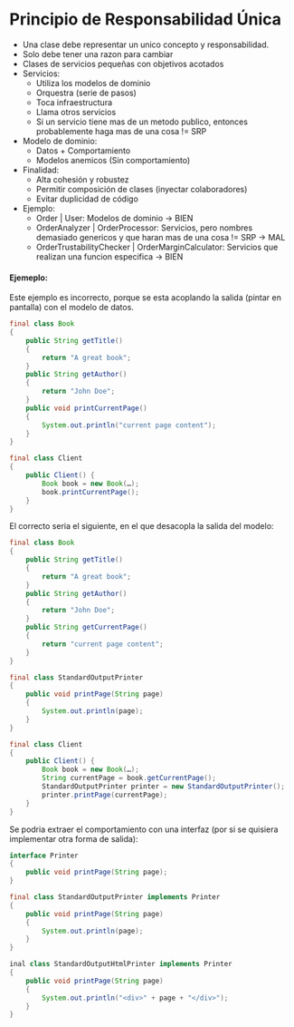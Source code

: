 # Principio de Responsabilidad Única
* Una clase debe representar un unico concepto y responsabilidad.
* Solo debe tener una razon para cambiar
* Clases de servicios pequeñas con objetivos acotados
* Servicios:
  * Utiliza los modelos de dominio
  * Orquestra (serie de pasos)
  * Toca infraestructura
  * Llama otros servicios
  * Si un servicio tiene mas de un metodo publico, entonces probablemente haga mas de una cosa  != SRP
* Modelo de dominio:
  * Datos + Comportamiento
  * Modelos anemicos (Sin comportamiento)
* Finalidad:
  * Alta cohesión y robustez
  * Permitir composición de clases (inyectar colaboradores)
  * Evitar duplicidad de código
* Ejemplo:
  * Order | User: Modelos de dominio -> BIEN
  * OrderAnalyzer | OrderProcessor: Servicios, pero nombres demasiado genericos y que haran mas de una cosa != SRP -> MAL
  * OrderTrustabilityChecker | OrderMarginCalculator: Servicios que realizan una funcion especifica -> BIEN
  
#### Ejemeplo:

Este ejemplo es incorrecto, porque se esta acoplando la salida (pintar en pantalla) con el modelo de datos.

```java
final class Book
{
    public String getTitle()
    {
        return "A great book";
    }
    public String getAuthor()
    {
        return "John Doe";
    }
    public void printCurrentPage()
    { 
        System.out.println("current page content");
    }
}

final class Client
{
    public Client() {
        Book book = new Book(…);
        book.printCurrentPage();
    }
}
```

El correcto seria el siguiente, en el que desacopla la salida del modelo:

```java
final class Book
{
    public String getTitle()
    {
        return "A great book";
    }
    public String getAuthor()
    {
        return "John Doe";
    }
    public String getCurrentPage()
    {
        return "current page content";
    }
}

final class StandardOutputPrinter
{
    public void printPage(String page)
    {
        System.out.println(page);
    }
}

final class Client
{
    public Client() {
        Book book = new Book(…);
        String currentPage = book.getCurrentPage();
        StandardOutputPrinter printer = new StandardOutputPrinter();
        printer.printPage(currentPage);
    }
}
```

Se podria extraer el comportamiento con una interfaz (por si se quisiera implementar otra forma de salida):

```java
interface Printer
{
    public void printPage(String page);
}

final class StandardOutputPrinter implements Printer
{
    public void printPage(String page)
    {
        System.out.println(page);
    }
}

inal class StandardOutputHtmlPrinter implements Printer
{
    public void printPage(String page)
    {
        System.out.println("<div>" + page + "</div>");
    }
}
```


